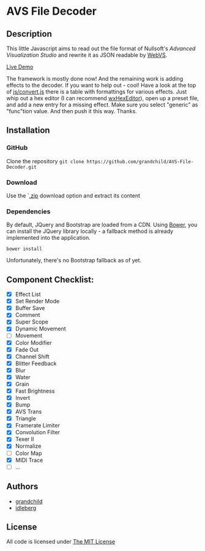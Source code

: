 # AVS File Decoder

## Description

This little Javascript aims to read out the file format of Nullsoft's _Advanced Visualization Studio_ and rewrite it as JSON readable by [WebVS](https://github.com/azeem/webvs).

[Live Demo](http://decoder.visbot.net/)

The framework is mostly done now! And the remaining work is adding effects to the decoder.
If you want to help out - cool! Have a look at the top of [js/convert.js](https://github.com/grandchild/AVS-File-Decoder/blob/master/js/convert.js) there is a table with formattings for various effects. Just whip out a hex editor (I can recommend [wxHexEditor](http://www.wxhexeditor.org/)), open up a preset file, and add a new entry for a missing effect. Make sure you select "generic" as "func"tion value. And then push it this way. Thanks.

## Installation

### GitHub

Clone the repository `git clone https://github.com/grandchild/AVS-File-Decoder.git`

### Download

Use the `[.zip](https://github.com/grandchild/AVS-File-Decoder/archive/master.zip) download option and extract its content

### Dependencies

By default, JQuery and Bootstrap are loaded from a CDN. Using [Bower](http://bower.io/), you can install the JQuery library locally - a fallback method is already implemented into the application.

`bower install`

Unfortunately, there's no Bootstrap fallback as of yet.

## Component Checklist:

 - [x] Effect List
 - [x] Set Render Mode
 - [x] Buffer Save
 - [x] Comment
 - [x] Super Scope
 - [x] Dynamic Movement
 - [ ] Movement
 - [x] Color Modifier
 - [x] Fade Out
 - [x] Channel Shift
 - [x] Blitter Feedback
 - [x] Blur
 - [x] Water
 - [x] Grain
 - [x] Fast Brightness
 - [x] Invert
 - [x] Bump
 - [x] AVS Trans
 - [x] Triangle
 - [x] Framerate Limiter
 - [x] Convolution Filter
 - [x] Texer II
 - [x] Normalize
 - [ ] Color Map
 - [x] MIDI Trace
 - [ ] ...

## Authors

* [grandchild](https://github.com/grandchild)
* [idleberg](https://github.com/idleberg)

## License

All code is licensed under [The MIT License](http://opensource.org/licenses/MIT)